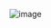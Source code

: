 
![image](https://github.com/r-eagle/DataRProject/assets/124015280/c2fd9f02-8865-462f-a497-db81b2aa5932)
